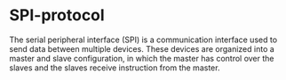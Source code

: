 # SPI-protocol
The serial peripheral interface (SPI) is a communication interface used to send data between multiple devices. These devices are organized into a master and slave configuration, in which the master has control over the slaves and the slaves receive instruction from the master.
